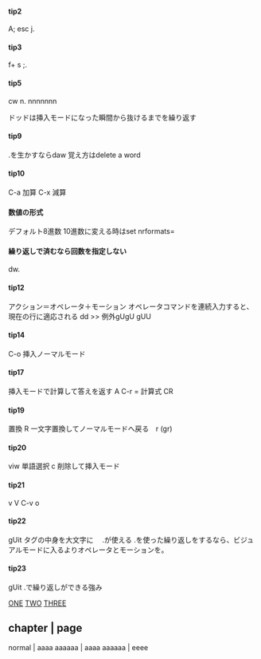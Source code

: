 #### tip2
  A; esc j.

#### tip3
  f+ s ;.

#### tip5
  cw n.
  nnnnnnn

ドッドは挿入モードになった瞬間から抜けるまでを繰り返す

#### tip9
  .を生かすならdaw
  覚え方はdelete a word

#### tip10
  C-a 加算
  C-x 減算

#### 数値の形式
  デフォルト8進数
  10進数に変える時はset nrformats=

#### 繰り返しで済むなら回数を指定しない
  dw.

#### tip12
  アクション＝オペレータ＋モーション
  オペレータコマンドを連続入力すると、現在の行に適応される dd >>
  例外gUgU gUU

#### tip14
  C-o 挿入ノーマルモード

#### tip17
  挿入モードで計算して答えを返す
  A C-r = 計算式 CR
  
#### tip19
  置換 R
  一文字置換してノーマルモードへ戻る　r   (gr)

#### tip20
  viw 単語選択 
  c   削除して挿入モード 

#### tip21
  v
  V
  C-v
  o

#### tip22
  gUit タグの中身を大文字に　
  .が使える
  .を使った繰り返しをするなら、ビジュアルモードに入るよりオペレータとモーションを。

#### tip23
  gUit .で繰り返しができる強み

<a href="#">ONE</a>
<a href="#">TWO</a>
<a href="#">THREE</a>

chapter  |   page
-----------------
normal   |   aaaa
aaaaaa   |   aaaa
aaaaaa   |   eeee


